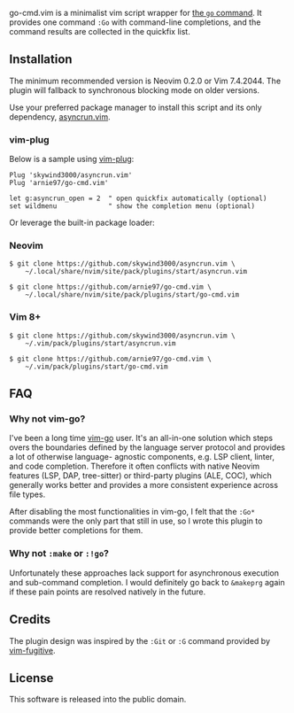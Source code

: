 go-cmd.vim is a minimalist vim script wrapper for
[the `go` command](https://pkg.go.dev/cmd/go).
It provides one command `:Go` with command-line completions, and the
command results are collected in the quickfix list.


## Installation

The minimum recommended version is Neovim 0.2.0 or Vim 7.4.2044.
The plugin will fallback to synchronous blocking mode on older versions.

Use your preferred package manager to install this script and its only
dependency, [asyncrun.vim](https://github.com/skywind3000/asyncrun.vim).

### vim-plug

Below is a sample using [vim-plug](https://github.com/junegunn/vim-plug):

    Plug 'skywind3000/asyncrun.vim'
    Plug 'arnie97/go-cmd.vim'

    let g:asyncrun_open = 2  " open quickfix automatically (optional)
    set wildmenu             " show the completion menu (optional)

Or leverage the built-in package loader:

### Neovim

    $ git clone https://github.com/skywind3000/asyncrun.vim \
        ~/.local/share/nvim/site/pack/plugins/start/asyncrun.vim

    $ git clone https://github.com/arnie97/go-cmd.vim \
        ~/.local/share/nvim/site/pack/plugins/start/go-cmd.vim

### Vim 8+

    $ git clone https://github.com/skywind3000/asyncrun.vim \
        ~/.vim/pack/plugins/start/asyncrun.vim

    $ git clone https://github.com/arnie97/go-cmd.vim \
        ~/.vim/pack/plugins/start/go-cmd.vim


## FAQ

### Why not vim-go?

I've been a long time [vim-go](https://github.com/fatih/vim-go) user.
It's an all-in-one solution which steps overs the boundaries defined by
the language server protocol and provides a lot of otherwise language-
agnostic components, e.g. LSP client, linter, and code completion.
Therefore it often conflicts with native Neovim features (LSP, DAP,
tree-sitter) or third-party plugins (ALE, COC), which generally works
better and provides a more consistent experience across file types.

After disabling the most functionalities in vim-go, I felt that the
`:Go*` commands were the only part that still in use, so I wrote this
plugin to provide better completions for them.


### Why not `:make` or `:!go`?

Unfortunately these approaches lack support for asynchronous execution
and sub-command completion.  I would definitely go back to `&makeprg`
again if these pain points are resolved natively in the future.


## Credits

The plugin design was inspired by the `:Git` or `:G` command provided by
[vim-fugitive](https://github.com/tpope/vim-fugitive).


## License

This software is released into the public domain.
